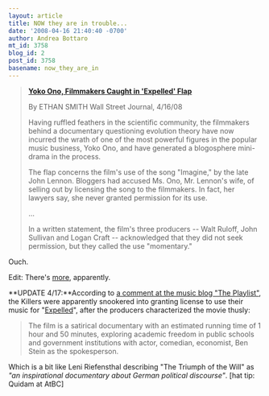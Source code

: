 ```yaml
---
layout: article
title: NOW they are in trouble...
date: '2008-04-16 21:40:40 -0700'
author: Andrea Bottaro
mt_id: 3758
blog_id: 2
post_id: 3758
basename: now_they_are_in
---
```

> **[Yoko Ono, Filmmakers Caught in 'Expelled' Flap](http://online.wsj.com/article/SB120839097431221369.html?mod=googlenews_wsj)**
> 
> By ETHAN SMITH
> Wall Street Journal, 4/16/08
> 
> Having ruffled feathers in the scientific community, the filmmakers behind a documentary questioning evolution theory have now incurred the wrath of one of the most powerful figures in the popular music business, Yoko Ono, and have generated a blogosphere mini-drama in the process.
> 
> The flap concerns the film's use of the song "Imagine," by the late John Lennon. Bloggers had accused Ms. Ono, Mr. Lennon's wife, of selling out by licensing the song to the filmmakers. In fact, her lawyers say, she never granted permission for its use.
> 
> ...
> 
> In a written statement, the film's three producers -- Walt Ruloff, John Sullivan and Logan Craft -- acknowledged that they did not seek permission, but they called the use "momentary."

Ouch.

Edit: There's [more](http://www.prefixmag.com/news/update-ben-stein-did-not-acquire-the-rights-to-the/18179/), apparently. 

**UPDATE 4/17:**According to [a comment at the music blog "The Playlist"](http://theplaylist.blogspot.com/2008/04/yoko-one-denies-expelled-lennon-song.html), the Killers were apparently snookered into granting license to use their music for "[Expelled](http://www.expelledexposed.com/)", after the producers characterized the movie thusly:

>  The film is a satirical documentary with an estimated running time of 1 hour and 50 minutes, exploring academic freedom in public schools and government institutions with actor, comedian, economist, Ben Stein as the spokesperson.


Which is a bit like Leni Riefensthal describing "The Triumph of the Will" as _"an inspirational documentary about German political discourse"_.
\[hat tip: Quidam at AtBC\]
